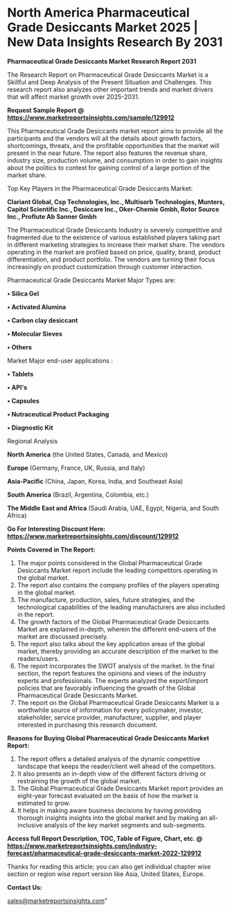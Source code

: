 # North America Pharmaceutical Grade Desiccants Market 2025 | New Data Insights Research By 2031

<strong>Pharmaceutical Grade Desiccants Market Research Report 2031</strong>

The Research Report on Pharmaceutical Grade Desiccants Market is a Skillful and Deep Analysis of the Present Situation and Challenges. This research report also analyzes other important trends and market drivers that will affect market growth over 2025-2031.

<strong>Request Sample Report @ <a href=https://www.marketreportsinsights.com/sample/129912>https://www.marketreportsinsights.com/sample/129912</a></strong>

This Pharmaceutical Grade Desiccants market report aims to provide all the participants and the vendors will all the details about growth factors, shortcomings, threats, and the profitable opportunities that the market will present in the near future. The report also features the revenue share, industry size, production volume, and consumption in order to gain insights about the politics to contest for gaining control of a large portion of the market share.

Top Key Players in the Pharmaceutical Grade Desiccants Market:

<strong>Clariant Global, Csp Technologies, Inc., Multisorb Technologies, Munters, Capitol Scientific Inc., Desiccare Inc., Oker-Chemie Gmbh, Rotor Source Inc., Proflute Ab Sanner Gmbh</strong>

The Pharmaceutical Grade Desiccants Industry is severely competitive and fragmented due to the existence of various established players taking part in different marketing strategies to increase their market share. The vendors operating in the market are profiled based on price, quality, brand, product differentiation, and product portfolio. The vendors are turning their focus increasingly on product customization through customer interaction.

Pharmaceutical Grade Desiccants Market Major Types are:

<strong>• Silica Gel

• Activated Alumina

• Carbon clay desiccant

• Molecular Sieves

• Others</strong>

Market Major end-user applications :

<strong>• Tablets

• API's

• Capsules

• Nutraceutical Product Packaging

• Diagnostic Kit</strong>

Regional Analysis

</u><strong><b>North America</b></strong> (the United States, Canada, and Mexico)

<strong><b>Europe </b></strong>(Germany, France, UK, Russia, and Italy)

<strong><b>Asia-Pacific</b></strong> (China, Japan, Korea, India, and Southeast Asia)

<strong><b>South America</b></strong> (Brazil, Argentina, Colombia, etc.)

<strong><b>The Middle East and Africa</b></strong> (Saudi Arabia, UAE, Egypt, Nigeria, and South Africa)

<strong>Go For Interesting Discount Here: <a href=https://www.marketreportsinsights.com/discount/129912>https://www.marketreportsinsights.com/discount/129912</a></strong>

<strong>Points Covered in The Report:</strong>
<ol>
  <li>The major points considered in the Global Pharmaceutical Grade Desiccants Market report include the leading competitors operating in the global market.</li>
  <li>The report also contains the company profiles of the players operating in the global market.</li>
  <li>The manufacture, production, sales, future strategies, and the technological capabilities of the leading manufacturers are also included in the report.</li>
  <li>The growth factors of the Global Pharmaceutical Grade Desiccants Market are explained in-depth, wherein the different end-users of the market are discussed precisely.</li>
  <li>The report also talks about the key application areas of the global market, thereby providing an accurate description of the market to the readers/users.</li>
  <li>The report incorporates the SWOT analysis of the market. In the final section, the report features the opinions and views of the industry experts and professionals. The experts analyzed the export/import policies that are favorably influencing the growth of the Global Pharmaceutical Grade Desiccants Market.</li>
  <li>The report on the Global Pharmaceutical Grade Desiccants Market is a worthwhile source of information for every policymaker, investor, stakeholder, service provider, manufacturer, supplier, and player interested in purchasing this research document.</li>
</ol>
<strong>Reasons for Buying Global Pharmaceutical Grade Desiccants Market Report:</strong>

<ol>
  <li>The report offers a detailed analysis of the dynamic competitive landscape that keeps the reader/client well ahead of the competitors.</li>
  <li>It also presents an in-depth view of the different factors driving or restraining the growth of the global market.</li>
  <li>The Global Pharmaceutical Grade Desiccants Market report provides an eight-year forecast evaluated on the basis of how the market is estimated to grow.</li>
  <li>It helps in making aware business decisions by having providing thorough insights insights into the global market and by making an all-inclusive analysis of the key market segments and sub-segments.</li>
</ol>
<strong>Access full Report Description, TOC, Table of Figure, Chart, etc. @ <a href=https://www.marketreportsinsights.com/industry-forecast/pharmaceutical-grade-desiccants-market-2022-129912>https://www.marketreportsinsights.com/industry-forecast/pharmaceutical-grade-desiccants-market-2022-129912</a></strong>


Thanks for reading this article; you can also get individual chapter wise section or region wise report version like Asia, United States, Europe.

<strong>Contact Us:</strong>

sales@marketreportsinsights.com"
